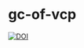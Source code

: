 # gc-of-vcp

[![DOI](https://zenodo.org/badge/600769317.svg)](https://zenodo.org/badge/latestdoi/600769317)
